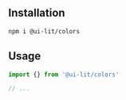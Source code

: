 ## Installation

```sh
npm i @ui-lit/colors
```

## Usage

```ts
import {} from '@ui-lit/colors'

// ...
```
